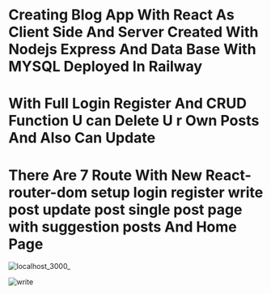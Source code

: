 # Creating Blog App With React As Client Side And Server Created With Nodejs Express And Data Base With MYSQL Deployed In Railway

# With Full Login Register And CRUD Function U can Delete U r Own Posts And Also Can Update

# There Are 7 Route With New React-router-dom setup login register write post update post single post page with suggestion posts And Home Page

![localhost_3000_](https://user-images.githubusercontent.com/107635975/229415512-e0cf81ed-79da-4c25-8c38-30285fda3874.png)


![write](https://user-images.githubusercontent.com/107635975/229415964-12371fdf-8391-484c-b4bd-35aa82dff560.png)
